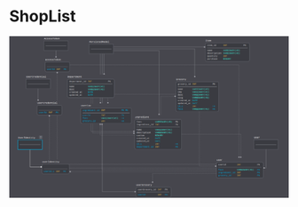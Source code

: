 # ShopList

![](https://raw.githubusercontent.com/ChickenKyiv/creative/master/database-schemes/Groceristar%20%20%20SqlDBM.png)

